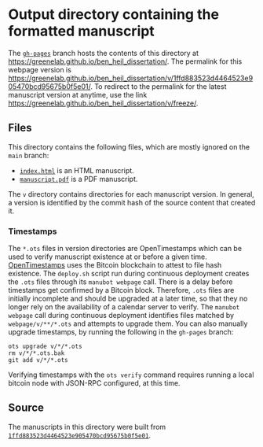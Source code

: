 # Output directory containing the formatted manuscript

The [`gh-pages`](https://github.com/greenelab/ben_heil_dissertation/tree/gh-pages) branch hosts the contents of this directory at <https://greenelab.github.io/ben_heil_dissertation/>.
The permalink for this webpage version is <https://greenelab.github.io/ben_heil_dissertation/v/1ffd883523d4464523e905470bcd95675b0f5e01/>.
To redirect to the permalink for the latest manuscript version at anytime, use the link <https://greenelab.github.io/ben_heil_dissertation/v/freeze/>.

## Files

This directory contains the following files, which are mostly ignored on the `main` branch:

+ [`index.html`](index.html) is an HTML manuscript.
+ [`manuscript.pdf`](manuscript.pdf) is a PDF manuscript.

The `v` directory contains directories for each manuscript version.
In general, a version is identified by the commit hash of the source content that created it.

### Timestamps

The `*.ots` files in version directories are OpenTimestamps which can be used to verify manuscript existence at or before a given time.
[OpenTimestamps](https://opentimestamps.org/) uses the Bitcoin blockchain to attest to file hash existence.
The `deploy.sh` script run during continuous deployment creates the `.ots` files through its `manubot webpage` call.
There is a delay before timestamps get confirmed by a Bitcoin block.
Therefore, `.ots` files are initially incomplete and should be upgraded at a later time, so that they no longer rely on the availability of a calendar server to verify.
The `manubot webpage` call during continuous deployment identifies files matched by `webpage/v/**/*.ots` and attempts to upgrade them.
You can also manually upgrade timestamps, by running the following in the `gh-pages` branch:

```shell
ots upgrade v/*/*.ots
rm v/*/*.ots.bak
git add v/*/*.ots
```

Verifying timestamps with the `ots verify` command requires running a local bitcoin node with JSON-RPC configured, at this time.

## Source

The manuscripts in this directory were built from
[`1ffd883523d4464523e905470bcd95675b0f5e01`](https://github.com/greenelab/ben_heil_dissertation/commit/1ffd883523d4464523e905470bcd95675b0f5e01).
